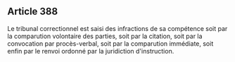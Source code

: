 Article 388
----
Le tribunal correctionnel est saisi des infractions de sa compétence soit par la
comparution volontaire des parties, soit par la citation, soit par la
convocation par procès-verbal, soit par la comparution immédiate, soit enfin par
le renvoi ordonné par la juridiction d'instruction.
